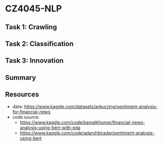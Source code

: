 # CZ4045-NLP

## Task 1: Crawling

## Task 2: Classification

## Task 3: Innovation

## Summary

## Resources

- data: <https://www.kaggle.com/datasets/ankurzing/sentiment-analysis-for-financial-news>
- code source:
  - <https://www.kaggle.com/code/kamalkhumar/financial-news-analysis-using-bert-with-eda>
  - <https://www.kaggle.com/code/adarshbiradar/sentiment-analysis-using-bert>
